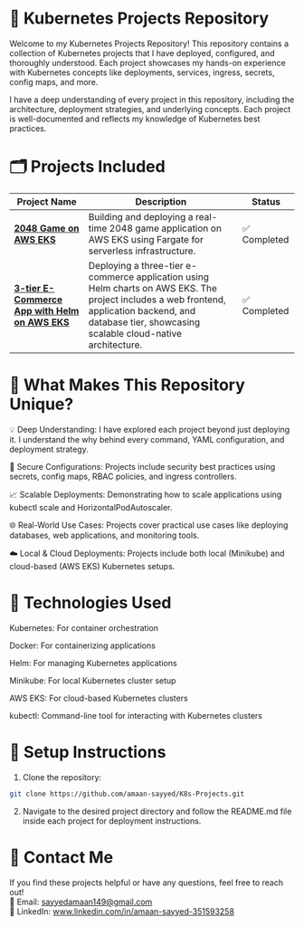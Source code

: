 # 🚀 Kubernetes Projects Repository

Welcome to my Kubernetes Projects Repository!
This repository contains a collection of Kubernetes projects that I have deployed, configured, and thoroughly understood. Each project showcases my hands-on experience with Kubernetes concepts like deployments, services, ingress, secrets, config maps, and more.

I have a deep understanding of every project in this repository, including the architecture, deployment strategies, and underlying concepts. Each project is well-documented and reflects my knowledge of Kubernetes best practices.

# 🗂️ Projects Included

| Project Name            | Description                                           | Status      |
|-------------------------|-------------------------------------------------------|-------------|
| **[2048 Game on AWS EKS](https://github.com/amaan-sayyed/K8s-Projects/tree/main/2048-game%20using%20AWS%20EKS)** | Building and deploying a real-time 2048 game application on AWS EKS using Fargate for serverless infrastructure. | ✅ Completed |
| **[3-tier E-Commerce App with Helm on AWS EKS](https://github.com/amaan-sayyed/K8s-Projects/tree/main/3-tier%20E-Commerce%20App)** | Deploying a three-tier e-commerce application using Helm charts on AWS EKS. The project includes a web frontend, application backend, and database tier, showcasing scalable cloud-native architecture. | ✅ Completed |

# 📖 What Makes This Repository Unique?

💡 Deep Understanding: I have explored each project beyond just deploying it. I understand the why behind every command, YAML configuration, and deployment strategy.

🔐 Secure Configurations: Projects include security best practices using secrets, config maps, RBAC policies, and ingress controllers.

📈 Scalable Deployments: Demonstrating how to scale applications using kubectl scale and HorizontalPodAutoscaler.

🌐 Real-World Use Cases: Projects cover practical use cases like deploying databases, web applications, and monitoring tools.

☁️ Local & Cloud Deployments: Projects include both local (Minikube) and cloud-based (AWS EKS) Kubernetes setups.

# 🧰 Technologies Used

Kubernetes: For container orchestration

Docker: For containerizing applications

Helm: For managing Kubernetes applications

Minikube: For local Kubernetes cluster setup

AWS EKS: For cloud-based Kubernetes clusters

kubectl: Command-line tool for interacting with Kubernetes clusters

# 📄 Setup Instructions

1. Clone the repository:

```bash
git clone https://github.com/amaan-sayyed/K8s-Projects.git
```

2. Navigate to the desired project directory and follow the README.md file inside each project for deployment instructions.


# 📌 Contact Me

If you find these projects helpful or have any questions, feel free to reach out!
<br>📧 Email: sayyedamaan149@gmail.com
<br>📱 LinkedIn: www.linkedin.com/in/amaan-sayyed-351593258